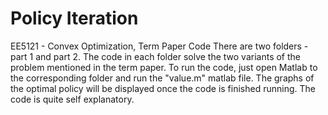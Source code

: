 # Policy Iteration
EE5121 - Convex Optimization, Term Paper Code
There are two folders - part 1 and part 2.
The code in each folder solve the two variants of the problem mentioned in the term paper.
To run the code, just open Matlab to the corresponding folder and run the "value.m" matlab file.
The graphs of the optimal policy will be displayed once the code is finished running.
The code is quite self explanatory.
